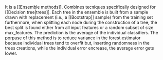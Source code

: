 It is a [[Ensemble methods]]. 
Combines tecniques specifically designed for [[Decision tree|trees]].
Each tree in the ensemble is built from a sample drawn with replacement (i.e., a [[Bootstrap]] sample) from the training set furthermore, when splitting each node during the construction of a tree, the best split is found either from all input features or a random subset of size max_features.
The prediction is the average of the individual classifiers.
The porpuse of this method is to reduce variance in the forest estimator because individual trees tend to overfit but, inserting randomness in the trees creations, while the individual error encrease, the average error gets lower. 